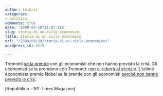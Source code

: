```yaml
---
author: leibniz
categories:
- politica
comments: true
date: '2009-09-10T11:07:18Z'
slug: storia-di-un-ciclo-economico
title: Storia di un ciclo economico
url: "/2009/09/10/storia-di-un-ciclo-economico/"
wordpress_id: 4215

---
```

Tremonti [se la prende](http://it.notizie.yahoo.com/7/20090828/tbs-crisi-economica-tremonti-da-silenzio-bbbdc99_1.html) con gli economisti che non hanno previsto la crisi.
Gli economisti se la prendono con Tremonti: [non ci ridurrà al silenzio](http://www.repubblica.it/2009/09/sezioni/economia/tremonti-economisti/tremonti-economisti/tremonti-economisti.html).
L'ultimo economista premio Nobel se la prende con gli economisti [perché non hanno previsto la crisi](http://www.nytimes.com/2009/09/06/magazine/06Economic-t.html?pagewanted=all).

[Repubblica - NY Times Magazine]
